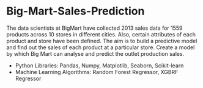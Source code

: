# Big-Mart-Sales-Prediction

The data scientists at BigMart have collected 2013 sales data for 1559 products across 10 stores in different cities. Also, certain attributes of each product and store have been defined. The aim is to build a predictive model and find out the sales of each product at a particular store. Create a model by which Big Mart can analyse and predict the outlet production sales.

- Python Libraries:
  Pandas, Numpy, Matplotlib, Seaborn, Scikit-learn
- Machine Learning Algorithms:
  Random Forest Regressor, XGBRF Regressor
